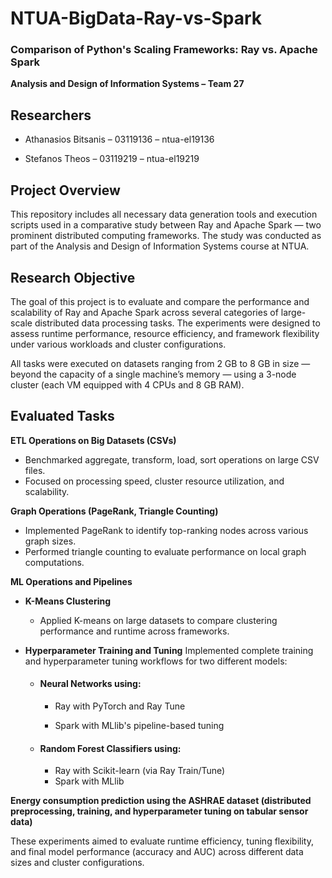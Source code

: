 # **NTUA-BigData-Ray-vs-Spark**

### **Comparison of Python's Scaling Frameworks: Ray vs. Apache Spark**

**Analysis and Design of Information Systems – Team 27**

## Researchers
- Athanasios Bitsanis – 03119136 – ntua-el19136

- Stefanos Theos – 03119219 – ntua-el19219

## **Project Overview**

This repository includes all necessary data generation tools and execution scripts used in a comparative study between Ray and Apache Spark — two prominent distributed computing frameworks. The study was conducted as part of the Analysis and Design of Information Systems course at NTUA.

## **Research Objective**

The goal of this project is to evaluate and compare the performance and scalability of Ray and Apache Spark across several categories of large-scale distributed data processing tasks. The experiments were designed to assess runtime performance, resource efficiency, and framework flexibility under various workloads and cluster configurations.

All tasks were executed on datasets ranging from 2 GB to 8 GB in size — beyond the capacity of a single machine’s memory — using a 3-node cluster (each VM equipped with 4 CPUs and 8 GB RAM).

## **Evaluated Tasks**

**ETL Operations on Big Datasets (CSVs)**
- Benchmarked aggregate, transform, load, sort operations on large CSV files.
- Focused on processing speed, cluster resource utilization, and scalability.

**Graph Operations (PageRank, Triangle Counting)**
- Implemented PageRank to identify top-ranking nodes across various graph sizes.
- Performed triangle counting to evaluate performance on local graph computations.

**ML Operations and Pipelines**
- **K-Means Clustering**
  - Applied K-means on large datasets to compare clustering performance and runtime across frameworks.

- **Hyperparameter Training and Tuning**
Implemented complete training and hyperparameter tuning workflows for two different models:

  - #### Neural Networks using:

    - Ray with PyTorch and Ray Tune

    - Spark with MLlib's pipeline-based tuning

  - #### Random Forest Classifiers using:

    - Ray with Scikit-learn (via Ray Train/Tune)
    - Spark with MLlib
   
**Energy consumption prediction using the ASHRAE dataset (distributed preprocessing, training, and hyperparameter tuning on tabular sensor data)**

These experiments aimed to evaluate runtime efficiency, tuning flexibility, and final model performance (accuracy and AUC) across different data sizes and cluster configurations.
